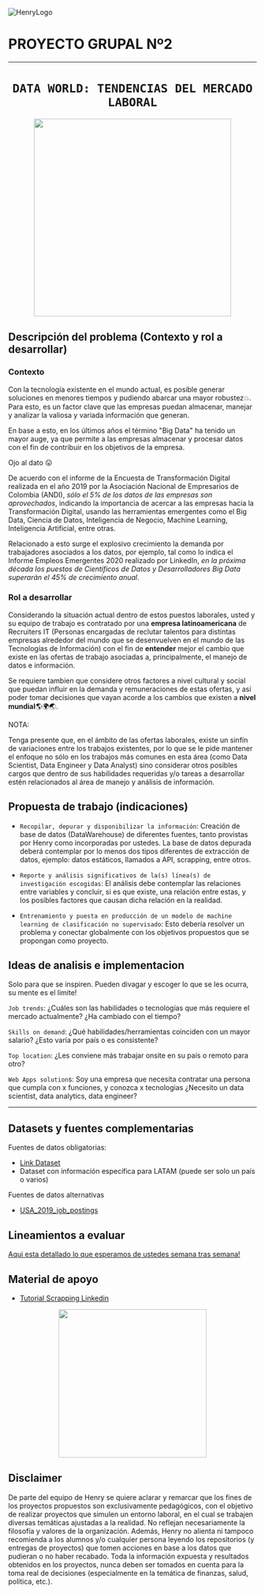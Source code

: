 ![HenryLogo](https://d31uz8lwfmyn8g.cloudfront.net/Assets/logo-henry-white-lg.png)

# **PROYECTO GRUPAL Nº2**

- - -

# <h1 align="center">**`DATA WORLD: TENDENCIAS DEL MERCADO LABORAL`**</h1>

<p align="center">
<img src=https://www.passionateinmarketing.com/wp-content/uploads/2022/01/AI-header-1.png  height="400">
</p>


## **Descripción del problema (Contexto y rol a desarrollar)**

### Contexto

Con la tecnología existente en el mundo actual, es posible generar soluciones en menores tiempos y pudiendo abarcar una mayor robustez:boom:. Para esto, es un factor clave que las empresas puedan almacenar, manejar y analizar la valiosa y variada información que generan. 

En base a esto, en los últimos años el término "Big Data" ha tenido un mayor auge, ya que permite a las empresas almacenar y procesar datos con el fin de contribuir en los objetivos de la empresa. 

Ojo al dato :stuck_out_tongue:

De acuerdo con el informe de la Encuesta de Transformación Digital realizada en el año 2019 por la Asociación Nacional de Empresarios de Colombia (ANDI), *sólo el 5% de los datos de las empresas son aprovechados*, indicando la importancia de acercar a las empresas hacia la Transformación Digital, usando las herramientas emergentes como el Big Data, Ciencia de Datos, Inteligencia de Negocio, Machine Learning, Inteligencia Artificial, entre otras. 

Relacionado a esto surge el explosivo crecimiento la demanda por trabajadores asociados a los datos, por ejemplo, tal como lo indica el Informe Empleos Emergentes 2020 realizado por LinkedIn, *en la próxima década los puestos de Científicos de Datos y Desarrolladores Big Data superarán el 45% de crecimiento anual*.


### Rol a desarrollar

Considerando la situación actual dentro de estos puestos laborales, usted y su equipo de trabajo es contratado por una **empresa latinoamericana** de Recruiters IT (Personas encargadas de reclutar talentos para distintas empresas alrededor del mundo que se desenvuelven en el mundo de las Tecnologías de Información) con el fin de **entender** mejor el cambio que existe en las ofertas de trabajo asociadas a, principalmente, el manejo de datos e información. 

Se requiere tambien que considere otros factores a nivel cultural y social que puedan influir en la demanda y remuneraciones de estas ofertas, y así poder tomar decisiones que vayan acorde a los cambios que existen a **nivel mundial**:earth_americas::earth_africa::earth_asia:.

NOTA: 

Tenga presente que, en el ámbito de las ofertas laborales, existe un sinfín de variaciones entre los trabajos existentes, por lo que se le pide mantener el enfoque no sólo en los trabajos más comunes en esta área (como Data Scientist, Data Engineer y Data Analyst) sino considerar otros posibles cargos que dentro de sus habilidades requeridas y/o tareas a desarrollar estén relacionados al área de manejo y análisis de información. 


## **Propuesta de trabajo (indicaciones)**
- `Recopilar, depurar y disponibilizar la información`:
Creación de base de datos (DataWarehouse) de diferentes fuentes, tanto provistas por Henry como incorporadas por ustedes. La base de datos depurada deberá contemplar por lo menos dos tipos diferentes de extracción de datos, ejemplo: datos estáticos, llamados a API, scrapping, entre otros.

- `Reporte y análisis significativos de la(s) línea(s) de investigación escogidas`: 
El análisis debe contemplar las relaciones entre variables y concluir, si es que existe, una relación entre estas, y los posibles factores que causan dicha relación en la realidad.

- `Entrenamiento y puesta en producción de un modelo de machine learning de clasificación no supervisado`: 
Esto debería resolver un problema y conectar globalmente con los objetivos propuestos que se propongan como proyecto.


## **Ideas de analisis e implementacion**
Solo para que se inspiren. Pueden divagar y escoger lo que se les ocurra, su mente es el limite!

`Job trends`: ¿Cuáles son las habilidades o tecnologías que más requiere el mercado actualmente? ¿Ha cambiado con el tiempo?

`Skills on demand`: ¿Qué habilidades/herramientas coinciden con un mayor salario? ¿Esto varía por país o es consistente?

`Top location`: ¿Les conviene más trabajar onsite en su país o remoto para otro?

`Web Apps solution`s: Soy una empresa que necesita contratar una persona que cumpla con x funciones, y conozca x tecnologias ¿Necesito un data scientist, data analytics, data engineer? 


- - -
## **Datasets y fuentes complementarias**

Fuentes de datos obligatorias:
+ [Link Dataset](https://drive.google.com/drive/u/2/folders/1Kywtt2ZXVM8MTyo8KEnsfnS7aXK6N7yh)
+ Dataset con información específica para LATAM (puede ser solo un país o varios) 

Fuentes de datos alternativas
+ [USA_2019_job_postings](https://drive.google.com/file/d/1zHllEmy7M62_LUcBnYL9XNUpL_2qM8oi/view?usp=share_link)

## **Lineamientos a evaluar**

[Aqui esta detallado lo que esperamos de ustedes semana tras semana!](https://docs.google.com/document/d/13yU2EQ6eCFdESCwuP8pINDENgTCQCFEzSmVKqX98OL8/edit?usp=share_link)

## **Material de apoyo**

+ [Tutorial Scrapping Linkedin](https://www.scraperapi.com/blog/linkedin-scraper-python/)

<p align="center">
<img src = "https://media.tenor.com/g5BRCcKAZbkAAAAC/bandwagon-bandwagon-fans.gif" height = 300>
</p>

## Disclaimer  
De parte del equipo de Henry se quiere aclarar y remarcar que los fines de los proyectos propuestos son exclusivamente pedagógicos, con el objetivo de realizar proyectos que simulen un entorno laboral, en el cual se trabajen diversas temáticas ajustadas a la realidad.
 No reflejan necesariamente la filosofía y valores de la organización. Además, Henry no alienta ni tampoco recomienda a los alumnos y/o cualquier persona leyendo los repositorios (y entregas de proyectos) que tomen acciones en base a los datos que pudieran o no haber recabado. Toda la información expuesta y resultados obtenidos en los proyectos, nunca deben ser tomados en cuenta para la toma real de decisiones (especialmente en la temática de finanzas, salud, política, etc.).
